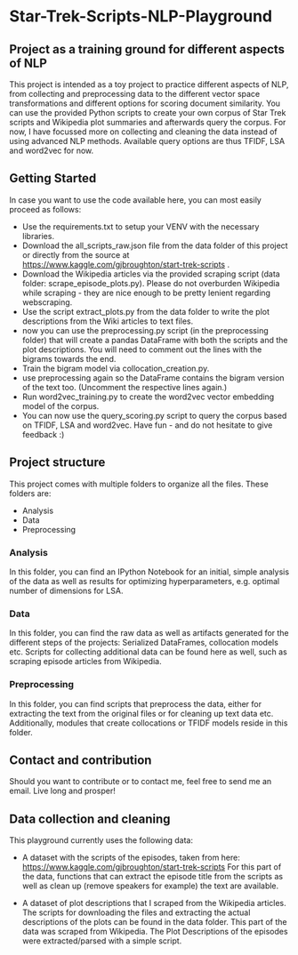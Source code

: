 # Star-Trek-Scripts-NLP-Playground
## Project as a training ground for different aspects of NLP
This project is intended as a toy project to practice different aspects of NLP, from collecting and preprocessing data to the different vector space transformations and different options for scoring document similarity.
You can use the provided Python scripts to create your own corpus of Star Trek scripts and Wikipedia plot summaries and afterwards query the corpus. For now, I have focussed more on collecting and cleaning the data
instead of using advanced NLP methods. Available query options are thus TFIDF, LSA and word2vec for now.

## Getting Started
In case you want to use the code available here, you can most easily proceed as follows:
- Use the requirements.txt to setup your VENV with the necessary libraries.
- Download the all_scripts_raw.json file from the data folder of this project or directly from the source at https://www.kaggle.com/gjbroughton/start-trek-scripts .
- Download the Wikipedia articles via the provided scraping script (data folder: scrape_episode_plots.py). Please do not overburden Wikipedia while scraping - they are nice enough to be pretty lenient regarding webscraping.
- Use the script extract_plots.py from the data folder to write the plot descriptions from the Wiki articles to text files.
- now you can use the preprocessing.py script (in the preprocessing folder) that will create a pandas DataFrame with both the scripts and the plot descriptions. You will need to comment out the lines with the bigrams towards the end.
- Train the bigram model via collocation_creation.py.
- use preprocessing again so the DataFrame contains the bigram version of the text too. (Uncomment the respective lines again.)
- Run word2vec_training.py to create the word2vec vector embedding model of the corpus.
- You can now use the query_scoring.py script to query the corpus based on TFIDF, LSA and word2vec. Have fun - and do not hesitate to give feedback :)


## Project structure

This project comes with multiple folders to organize all the files. These folders are:
- Analysis
- Data
- Preprocessing

### Analysis
In this folder, you can find an IPython Notebook for an initial, simple analysis of the data as well as results for optimizing hyperparameters, e.g. optimal number of dimensions for LSA.

### Data
In this folder, you can find the raw data as well as artifacts generated for the different steps of the projects: Serialized DataFrames, collocation models etc.
Scripts for collecting additional data can be found here as well, such as scraping episode articles from Wikipedia.


### Preprocessing
In this folder, you can find scripts that preprocess the data, either for extracting the text from the original files or for cleaning up text data etc. 
Additionally, modules that create collocations or TFIDF models reside in this folder.

## Contact and contribution
Should you want to contribute or to contact me, feel free to send me an email.
Live long and prosper!





## Data collection and cleaning
This playground currently uses the following data:
- A dataset with the scripts of the episodes, taken from here: https://www.kaggle.com/gjbroughton/start-trek-scripts
For this part of the data, functions that can extract the episode title from the scripts as well as clean up (remove speakers for example) the text are available.

- A dataset of plot descriptions that I scraped from the Wikipedia articles. The scripts for downloading the files and extracting the actual descriptions of the plots can be found in the data folder.
This part of the data was scraped from Wikipedia. The Plot Descriptions of the episodes were extracted/parsed with a simple script.


## 



